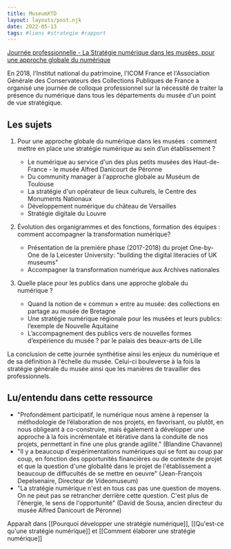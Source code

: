 ```yaml
---
title: MuseumXTD
layout: layouts/post.njk
date: 2022-05-13
tags: #liens #strategie #rapport
---
```


[Journée professionnelle - La Stratégie numérique dans les musées, pour une approche globale du numérique](https://www.culture.gouv.fr/Thematiques/Musees/Les-musees-en-France/Les-politiques-des-musees-de-France/Colloques-et-journees-d-etudes-des-musees-de-France/Publications-colloques/Journee-professionnelle-La-strategie-numerique-dans-les-musees-Paris-05-10-2018) 

En 2018, l'Institut national du patrimoine, l'ICOM France et l'Association Générale des Conservateurs des Collections Publiques de France a organisé une journée de colloque professionnel sur la nécessité de traiter la présence du numérique dans tous les départements du musée d'un point de vue stratégique. 

## Les sujets
1. Pour une approche globale du numérique dans les musées : comment mettre en place une stratégie numérique au sein d’un établissement ?
	- Le numérique au service d'un des plus petits musées des Haut-de-France - le musée Alfred Danicourt de Péronne
	- Du community manager à l'approche globale au Muséum de Toulouse
	- La stratégie d'un opérateur de lieux culturels, le Centre des Monuments Nationaux
	- Développement numérique du château de Versailles
	- Stratégie digitale du Louvre

2. Évolution des organigrammes et des fonctions, formation des équipes : comment accompagner la transformation numérique?
	- Présentation de la première phase (2017-2018) du projet One-by-One de la Leicester University: "building the digital literacies of UK museums"
	- Accompagner la transformation numérique aux Archives nationales

3. Quelle place pour les publics dans une approche globale du numérique ?
	-  Quand la notion de « commun » entre au musée: des collections en partage au musée de Bretagne
	- Une stratégie numérique régionale pour les musées et leurs publics: l’exemple de Nouvelle Aquitaine
	- L’accompagnement des publics vers de nouvelles formes d’expérience du musée ? par le palais des beaux-arts de Lille

La conclusion de cette journée synthétise ainsi les enjeux du numérique et de sa définition à l'échelle du musée. Celui-ci bouleverse à la fois la stratégie générale du musée ainsi que les manières de travailler des professionnels.


## Lu/entendu dans cette ressource
- "Profondément participatif, le numérique nous amène à repenser la méthodologie de l’élaboration de nos projets, en favorisant, ou plutôt, en nous obligeant à co-construire, mais également à développer une approche à la fois incrémentale et itérative dans la conduite de nos projets, permettant in fine une plus grande agilité." (Blandine Chavanne)
- "Il y a beaucoup d'expérimentations numériques qui se font au coup par coup, en fonction des opportunités financières ou de contexte de projet et que la question d'une globalité dans le projet de l'établissement a beaucoup de diffucultés de se mettre en oeuvre" (Jean-François Depelsenaire, Directeur de Videomuseum)
- "La stratégie numérique n'est en tous cas pas une question de moyens. On ne peut pas se retrancher derrière cette question. C'est plus de l'énergie, le sens de l'opportunité" (David de Sousa, ancien directeur du musée Alfred Danicourt de Péronne)


Apparaît dans [[Pourquoi développer une stratégie numérique]], [[Qu'est-ce qu'une stratégie numérique]] et [[Comment élaborer une stratégie numérique]]